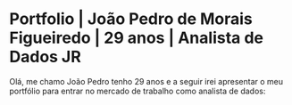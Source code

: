 # Portfolio | João Pedro de Morais Figueiredo | 29 anos | Analista de Dados JR

Olá, me chamo João Pedro tenho 29 anos e a seguir irei apresentar o meu portfólio para entrar no mercado de trabalho como analista de dados:
